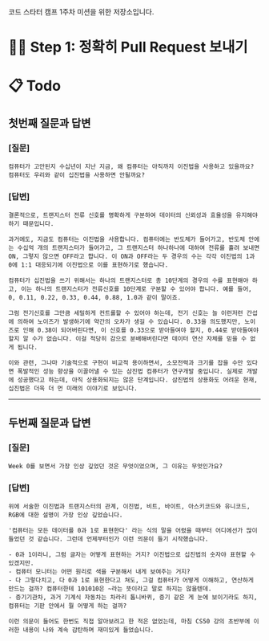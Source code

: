 코드 스타터 캠프 1주차 미션을 위한 저장소입니다.

# 👨‍🔬 Step 1: 정확히 Pull Request 보내기


# 📋 Todo

## 첫번째 질문과 답변

### [질문]
    컴퓨터가 고안된지 수십년이 지난 지금, 왜 컴퓨터는 아직까지 이진법을 사용하고 있을까요? 컴퓨터도 우리와 같이 십진법을 사용하면 안될까요?

### [답변]
    결론적으로, 트랜지스터 전류 신호를 명확하게 구분하여 데이터의 신뢰성과 효율성을 유지해야 하기 때문입니다.
   
    과거에도, 지금도 컴퓨터는 이진법을 사용합니다. 컴퓨터에는 반도체가 들어가고, 반도체 안에는 수십억 개의 트랜지스터가 들어가고, 그 트랜지스터 하나하나에 대하여 전류를 흘려 보내면 ON, 그렇지 않으면 OFF라고 합니다. 이 ON과 OFF라는 두 경우의 수는 각각 이진법의 1과 0에 1:1 대응되기에 이진법으로 이를 표현하기로 했습니다.
    
    컴퓨터가 십진법을 쓰기 위해서는 하나의 트랜지스터로 총 10단계의 경우의 수를 표현해야 하고, 이는 하나의 트랜지스터가 전류신호를 10단계로 구분할 수 있어야 합니다. 예를 들어, 0, 0.11, 0.22, 0.33, 0.44, 0.88, 1.0과 같이 말이죠. 
    
    그럼 전기신호를 그만큼 세밀하게 컨트롤할 수 있어야 하는데, 전기 신호는 늘 이런저런 간섭에 의하여 노이즈가 발생하기에 약간의 오차가 생길 수 있습니다. 0.33을 의도했지만, 노이즈로 인해 0.38이 되어버린다면, 이 신호를 0.33으로 받아들여야 할지, 0.44로 받아들여야 할지 알 수가 없습니다. 이걸 적당히 감으로 분배해버린다면 데이터 연산 자체를 믿을 수 없게 됩니다.
    
    이와 관련, 그나마 기술적으로 구현이 비교적 용이하면서, 소모전력과 크기를 잡을 수만 있다면 폭발적인 성능 향상을 이끌어낼 수 있는 삼진법 컴퓨터가 연구개발 중입니다. 실제로 개발에 성공했다고 하는데, 아직 상용화되지는 않은 단계입니다. 삼진법의 상용화도 어려운 현재, 십진법은 더욱 더 먼 미래의 이야기로 보입니다.


---


## 두번째 질문과 답변

### [질문]
    Week 0를 보면서 가장 인상 깊었던 것은 무엇이었으며, 그 이유는 무엇인가요?

### [답변]
    위에 서술한 이진법과 트랜지스터의 관계, 이진법, 비트, 바이트, 아스키코드와 유니코드, RGB에 대한 설명이 가장 인상 깊었습니다.
    
    '컴퓨터는 모든 데이터를 0과 1로 표현한다' 라는 식의 말을 어렸을 때부터 어디에선가 많이 들었던 것 같습니다. 그런데 언제부터인가 이런 의문이 들기 시작했습니다.
    
    - 0과 1이라니, 그럼 글자는 어떻게 표현하는 거지? 이진법으로 십진법의 숫자야 표현할 수 있겠지만.
    - 컴퓨터 모니터는 어떤 원리로 색을 구분해서 내게 보여주는 거지?
    - 다 그렇다치고, 다 0과 1로 표현한다고 쳐도, 그걸 컴퓨터가 어떻게 이해하고, 연산하게 만드는 걸까? 컴퓨터한테 101010은 ~라는 뜻이라고 말로 하지는 않을텐데.
    - 증기기관차, 과거 기계식 자동차는 차라리 톱니바퀴, 증기 같은 게 눈에 보이기라도 하지, 컴퓨터는 기판 안에서 뭘 어떻게 하는 걸까?
    
    이런 의문이 들어도 한번도 직접 알아보려고 한 적은 없었는데, 마침 CS50 강의 초반부에 이러한 내용이 나와 계속 감탄하며 재미있게 들었습니다.
    
    

    
    
    
